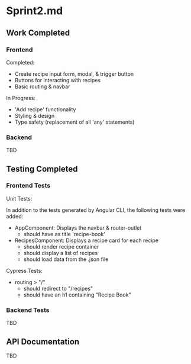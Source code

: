 # Sprint2.md

## Work Completed

### Frontend

Completed:

- Create recipe input form, modal, & trigger button
- Buttons for interacting with recipes
- Basic routing & navbar

In Progress:

- 'Add recipe' functionality
- Styling & design
- Type safety (replacement of all 'any' statements)

### Backend

TBD

## Testing Completed

### Frontend Tests

Unit Tests:

In addition to the tests generated by Angular CLI, the following tests were added:

- AppComponent: Displays the navbar & router-outlet
  - should have as title 'recipe-book'
- RecipesComponent: Displays a recipe card for each recipe
  - should render recipe container
  - should display a list of recipes
  - should load data from the .json file

Cypress Tests:

- routing > "/"
  - should redirect to "/recipes"
  - should have an h1 containing "Recipe Book"

### Backend Tests

TBD

## API Documentation

TBD
